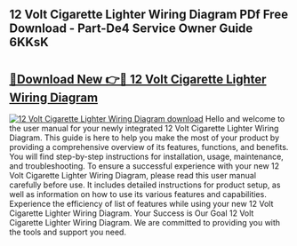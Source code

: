 ## 12 Volt Cigarette Lighter Wiring Diagram PDf Free Download - Part-De4 Service Owner Guide 6KKsK

# <h2><a href="http://dfi8n4f.blite.top/?on=12+Volt+Cigarette+Lighter+Wiring+Diagram">🔗Download New 👉🔴 12 Volt Cigarette Lighter Wiring Diagram</a></h2>

[![12 Volt Cigarette Lighter Wiring Diagram download](https://i.imgur.com/lujVjoI.png)](http://dfi8n4f.blite.top/?on=12+Volt+Cigarette+Lighter+Wiring+Diagram)
Hello and welcome to the user manual for your newly integrated 12 Volt Cigarette Lighter Wiring Diagram. This guide is here to help you make the most of your product by providing a comprehensive overview of its features, functions, and benefits. You will find step-by-step instructions for installation, usage, maintenance, and troubleshooting. To ensure a successful experience with your new 12 Volt Cigarette Lighter Wiring Diagram, please read this user manual carefully before use. It includes detailed instructions for product setup, as well as information on how to use its various features and capabilities. Experience the efficiency of list of features while using your new 12 Volt Cigarette Lighter Wiring Diagram. Your Success is Our Goal 12 Volt Cigarette Lighter Wiring Diagram. We are committed to providing you with the tools and support you need.
